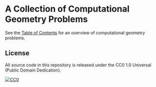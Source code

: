 # A Collection of Computational Geometry Problems

See the [Table of Contents](docs/index.md) for an overview of computational geometry problems.


## License

All source code in this repository is released under the CC0 1.0 Universal (Public Domain Dedication).

[![CC0](https://i.creativecommons.org/p/zero/1.0/88x31.png "CC0")](https://creativecommons.org/publicdomain/zero/1.0/deed.ja)
